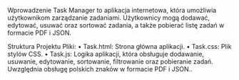 Wprowadzenie
Task Manager to aplikacja internetowa, która umożliwia użytkownikom zarządzanie zadaniami. 
Użytkownicy mogą dodawać, edytować, usuwać oraz sortować zadania, a także pobierać listę zadań w formacie PDF i JSON.

Struktura Projektu
Pliki:
•	Task.html: Strona główna aplikacji.
•	Task.css: Plik stylów CSS.
•	Task.js: Logika aplikacji, która obsługuje dodawanie, usuwanie, edytowanie, sortowanie, filtrowanie oraz pobieranie zadań. Uwzględnia obsługę polskich znaków w formacie PDF i JSON..
